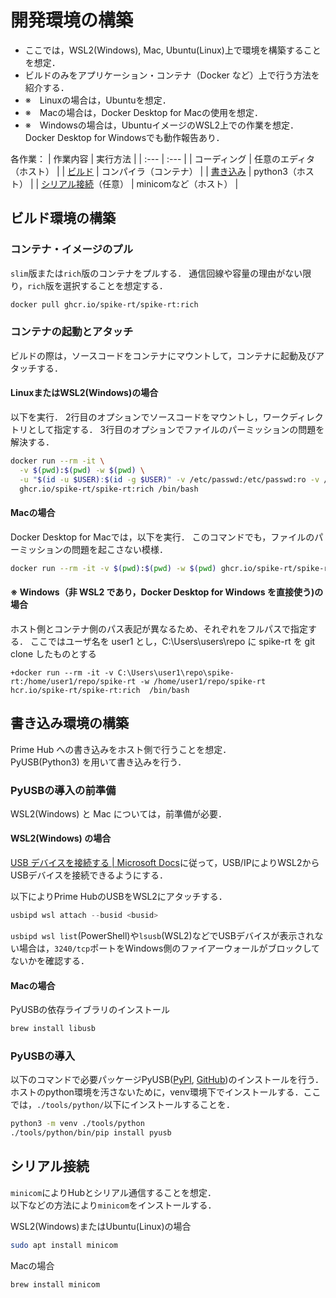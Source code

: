 # 開発環境の構築
- ここでは，WSL2(Windows), Mac, Ubuntu(Linux)上で環境を構築することを想定．
- ビルドのみをアプリケーション・コンテナ（Docker など）上で行う方法を紹介する．
- ※　Linuxの場合は，Ubuntuを想定．
- ※　Macの場合は，Docker Desktop for Macの使用を想定．
- ※　Windowsの場合は，UbuntuイメージのWSL2上での作業を想定．Docker Desktop for Windowsでも動作報告あり．

各作業：
| 作業内容 | 実行方法 |
| :--- | :--- |
| コーディング | 任意のエディタ（ホスト） |
| [ビルド](#ビルド環境の構築) | コンパイラ（コンテナ） |
| [書き込み](#書き込み環境の構築) | python3（ホスト） |
| [シリアル接続](#シリアル接続)（任意） | minicomなど（ホスト） |


## ビルド環境の構築
### コンテナ・イメージのプル
`slim`版または`rich`版のコンテナをプルする．
通信回線や容量の理由がない限り，`rich`版を選択することを想定する．
```bash
docker pull ghcr.io/spike-rt/spike-rt:rich
```

### コンテナの起動とアタッチ
ビルドの際は，ソースコードをコンテナにマウントして，コンテナに起動及びアタッチする．

#### LinuxまたはWSL2(Windows)の場合
以下を実行．
2行目のオプションでソースコードをマウントし，ワークディレクトリとして指定する．
3行目のオプションでファイルのパーミッションの問題を解決する．
```bash
docker run --rm -it \
  -v $(pwd):$(pwd) -w $(pwd) \
  -u "$(id -u $USER):$(id -g $USER)" -v /etc/passwd:/etc/passwd:ro -v /etc/group:/etc/group:ro \
  ghcr.io/spike-rt/spike-rt:rich /bin/bash
```

#### Macの場合
Docker Desktop for Macでは，以下を実行．
このコマンドでも，ファイルのパーミッションの問題を起こさない模様．
```bash
docker run --rm -it -v $(pwd):$(pwd) -w $(pwd) ghcr.io/spike-rt/spike-rt:rich /bin/bash
```

#### ※ Windows（非 WSL2 であり，Docker Desktop for Windows を直接使う)の場合
ホスト側とコンテナ側のパス表記が異なるため、それぞれをフルパスで指定する．
ここではユーザ名を user1 とし，C:\Users\users\repo に spike-rt を git clone したものとする

```winbatch
+docker run --rm -it -v C:\Users\user1\repo\spike-rt:/home/user1/repo/spike-rt -w /home/user1/repo/spike-rt hcr.io/spike-rt/spike-rt:rich  /bin/bash
```

## 書き込み環境の構築
Prime Hub への書き込みをホスト側で行うことを想定．  
PyUSB(Python3) を用いて書き込みを行う．

### PyUSBの導入の前準備
WSL2(Windows) と Mac については，前準備が必要．

#### WSL2(Windows) の場合
[USB デバイスを接続する | Microsoft Docs](https://docs.microsoft.com/ja-jp/windows/wsl/connect-usb)に従って，USB/IPによりWSL2からUSBデバイスを接続できるようにする． 

以下によりPrime HubのUSBをWSL2にアタッチする．
```powershell
usbipd wsl attach --busid <busid>
```

`usbipd wsl list`(PowerShell)や`lsusb`(WSL2)などでUSBデバイスが表示されない場合は，`3240/tcp`ポートをWindows側のファイアーウォールがブロックしてないかを確認する．
 
#### Macの場合
PyUSBの依存ライブラリのインストール
```bash
brew install libusb
```

### PyUSBの導入
以下のコマンドで必要パッケージPyUSB([PyPI](https://pypi.org/project/pyusb/), [GitHub](https://github.com/pyusb/pyusb))のインストールを行う．  
ホストのpython環境を汚さないために，venv環境下でインストールする．ここでは，`./tools/python/`以下にインストールすることを． 
```bash
python3 -m venv ./tools/python
./tools/python/bin/pip install pyusb
```

## シリアル接続
`minicom`によりHubとシリアル通信することを想定．  
以下などの方法により`minicom`をインストールする．

WSL2(Windows)またはUbuntu(Linux)の場合
```bash
sudo apt install minicom
```

Macの場合
```bash
brew install minicom
```
